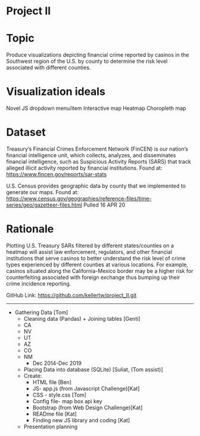 # Project II


# Topic

Produce visualizations depicting  financial crime reported by casinos in the Southwest region of the U.S. by county to determine the risk level associated with different counties.


# Visualization ideals 

Novel JS dropdown menu/item
Interactive map
Heatmap
Choropleth map


# Dataset

Treasury’s Financial Crimes Enforcement Network (FinCEN) is our nation’s financial intelligence unit, which collects, analyzes, and disseminates financial intelligence, such as Suspicious Activity Reports (SARS) that track alleged illicit activity reported by financial institutions. Found at: https://www.fincen.gov/reports/sar-stats

U.S. Census provides geographic data by county that we implemented to generate our maps. 
Found at: https://www.census.gov/geographies/reference-files/time-series/geo/gazetteer-files.html
Pulled 16 APR 20

# Rationale

Plotting U.S. Treasury SARs filtered by different states/counties on a heatmap will assist law enforcement, regulators, and other financial institutions that serve casinos to better understand the risk level of crime types experienced by different counties at various locations. For example, casinos situated along the California-Mexico border may be a higher risk for counterfeiting associated with foreign exchange thus bumping up their crime incidence reporting.


GitHub Link: https://github.com/kellertw/project_II.git

_____________________________________________________________________________________



- Gathering Data [Tom]
  -  Cleaning data (Pandas) + Joining tables [Genti]
   - CA
   - NV
   - UT
   - AZ
   - CO
   - NM
      - Dec 2014-Dec 2019
   - Placing Data into database (SQLite) [Suliat, (Tom assist)]
   - Create: 
       - HTML file [Ben]
       - JS- app.js (from Javascript Challenge)[Kat]
       - CSS - style.css [Tom]
       - Config file- map box api key
       - Bootstrap (from Web Design Challenge)[Kat]
       - READme file [Kat]
       - Finding new JS library and coding  [Kat]
   - Presentation planning 

